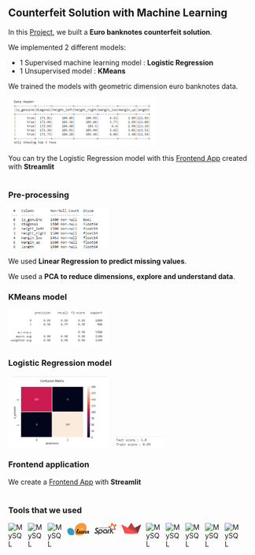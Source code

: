 ## Counterfeit Solution with Machine Learning

In this [Project](./Analysis.ipynb), we built a **Euro banknotes counterfeit solution**.

We implemented 2 different models:
- 1 Supervised machine learning model : **Logistic Regression**
- 1 Unsupervised model : **KMeans**

We trained the models with geometric dimension euro banknotes data.

<img alt="MySQL" width="60%" src="./data/header.png" style="padding-right:10px;" />

You can try the Logistic Regression model with this [Frontend App](https://alhasdata-fakenotes-dectector-main-ff5ra5.streamlitapp.com/) created with **Streamlit**


#


### Pre-processing

<img alt="MySQL" width="40%" src="./data/infos.png" style="padding-right:10px;" />

We used **Linear Regression to predict missing values**.

We used a **PCA to reduce dimensions, explore and understand data**.

### KMeans model

<img alt="MySQL" width="40%" src="./data/kmeans_report.png" style="padding-right:10px;" />

### Logistic Regression model

<img alt="MySQL" width="40%" src="./data/reglog_confusion (2).png" style="padding-right:10px;" />
<img alt="MySQL" width="20%" src="./data/reglog_score.png" style="padding-right:10px;" />

### Frontend application

We create a [Frontend App](https://alhasdata-fakenotes-dectector-main-ff5ra5.streamlitapp.com/) with **Streamlit**

#


### Tools that we used 

<img align="left" alt="MySQL" width="30px" src="https://cdn.jsdelivr.net/gh/devicons/devicon/icons/python/python-original.svg" style="padding-right:10px;" />
<img align="left" alt="MySQL" width="30px" src="https://cdn.jsdelivr.net/gh/devicons/devicon/icons/numpy/numpy-original.svg" style="padding-right:10px;" />
<img align="left" alt="MySQL" width="30px" src="https://cdn.jsdelivr.net/gh/devicons/devicon/icons/pandas/pandas-original.svg" style="padding-right:10px;" />
<img align="left" alt="MySQL" width="45px" src="https://github.com/Alhasdata/Alhasdata/blob/main/tools/sklearn.png" style="padding-right:10px;" />
<img align="left" alt="MySQL" width="45px" src="https://github.com/Alhasdata/Alhasdata/blob/main/tools/spark.png" style="padding-right:10px;" />
<img align="left" alt="MySQL" width="40px" src="https://github.com/Alhasdata/Alhasdata/blob/main/tools/streamlit2.png" style="padding-right:10px;" />

<img align="left" alt="MySQL" width="30px" src='https://cdn.jsdelivr.net/gh/devicons/devicon/icons/html5/html5-original.svg' style="padding-right:10px;" />
<img align="left" alt="MySQL" width="30px" src="https://cdn.jsdelivr.net/gh/devicons/devicon/icons/css3/css3-original.svg" style="padding-right:10px;" />


<img align="left" alt="MySQL" width="30px" src="https://cdn.jsdelivr.net/gh/devicons/devicon/icons/jupyter/jupyter-original.svg" style="padding-right:10px;" />
<img align="left" alt="MySQL" width="30px" src="https://cdn.jsdelivr.net/gh/devicons/devicon/icons/vscode/vscode-original.svg" style="padding-right:10px;" />


<img align="left" alt="MySQL" width="30px" src="https://cdn.jsdelivr.net/gh/devicons/devicon/icons/github/github-original.svg" style="padding-right:10px;" />


